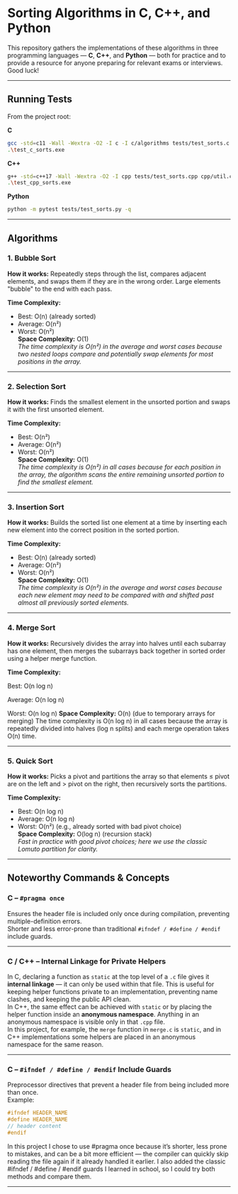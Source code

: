 # Sorting Algorithms in C, C++, and Python

This repository gathers the implementations of these algorithms in three programming languages — **C**, **C++**, and **Python** — both for practice and to provide a resource for anyone preparing for relevant exams or interviews. Good luck!

---

## Running Tests
From the project root: 

**C**
```bash
gcc -std=c11 -Wall -Wextra -O2 -I c -I c/algorithms tests/test_sorts.c c/util.c c/algorithms/bubble.c c/algorithms/selection.c c/algorithms/insertion.c c/algorithms/merge.c c/algorithms/quick.c -o test_c_sorts.exe
.\test_c_sorts.exe
```

**C++**
```bash
g++ -std=c++17 -Wall -Wextra -O2 -I cpp tests/test_sorts.cpp cpp/util.cpp cpp/algorithms/*.cpp -o test_cpp_sorts.exe
.\test_cpp_sorts.exe
```

**Python**
```bash
python -m pytest tests/test_sorts.py -q
```

---

## Algorithms

### 1. Bubble Sort
**How it works:** Repeatedly steps through the list, compares adjacent elements, and swaps them if they are in the wrong order. Large elements "bubble" to the end with each pass.  

**Time Complexity:**  
- Best: O(n) (already sorted)  
- Average: O(n²)  
- Worst: O(n²)  
**Space Complexity:** O(1)  
*The time complexity is O(n²) in the average and worst cases because two nested loops compare and potentially swap elements for most positions in the array.*

---

### 2. Selection Sort
**How it works:** Finds the smallest element in the unsorted portion and swaps it with the first unsorted element.  

**Time Complexity:**  
- Best: O(n²)  
- Average: O(n²)  
- Worst: O(n²)  
**Space Complexity:** O(1)  
*The time complexity is O(n²) in all cases because for each position in the array, the algorithm scans the entire remaining unsorted portion to find the smallest element.*

---

### 3. Insertion Sort
**How it works:** Builds the sorted list one element at a time by inserting each new element into the correct position in the sorted portion.  

**Time Complexity:**  
- Best: O(n) (already sorted)  
- Average: O(n²)  
- Worst: O(n²)  
**Space Complexity:** O(1)  
*The time complexity is O(n²) in the average and worst cases because each new element may need to be compared with and shifted past almost all previously sorted elements.*

---

### 4. Merge Sort
**How it works:** Recursively divides the array into halves until each subarray has one element, then merges the subarrays back together in sorted order using a helper merge function.

**Time Complexity:** 

Best: O(n log n)

Average: O(n log n)

Worst: O(n log n)
**Space Complexity:** O(n) (due to temporary arrays for merging)
The time complexity is O(n log n) in all cases because the array is repeatedly divided into halves (log n splits) and each merge operation takes O(n) time.

---

### 5. Quick Sort
**How it works:** Picks a pivot and partitions the array so that elements ≤ pivot are on the left and > pivot on the right, then recursively sorts the partitions.

**Time Complexity:**  
- Best: O(n log n)  
- Average: O(n log n)  
- Worst: O(n²) (e.g., already sorted with bad pivot choice)  
**Space Complexity:** O(log n) (recursion stack)  
*Fast in practice with good pivot choices; here we use the classic Lomuto partition for clarity.*

---

## Noteworthy Commands & Concepts

### **C – `#pragma once`**
Ensures the header file is included only once during compilation, preventing multiple-definition errors.  
Shorter and less error-prone than traditional `#ifndef / #define / #endif` include guards.

---

### **C / C++ – Internal Linkage for Private Helpers**
In C, declaring a function as `static` at the top level of a `.c` file gives it **internal linkage** — it can only be used within that file. This is useful for keeping helper functions private to an implementation, preventing name clashes, and keeping the public API clean.  
In C++, the same effect can be achieved with `static` or by placing the helper function inside an **anonymous namespace**. Anything in an anonymous namespace is visible only in that `.cpp` file.  
In this project, for example, the `merge` function in `merge.c` is `static`, and in C++ implementations some helpers are placed in an anonymous namespace for the same reason.


---

### **C – `#ifndef / #define / #endif` Include Guards**
Preprocessor directives that prevent a header file from being included more than once.  
Example:
```c
#ifndef HEADER_NAME
#define HEADER_NAME
// header content
#endif
```
In this project I chose to use #pragma once because it’s shorter, less prone to mistakes, and can be a bit more efficient — the compiler can quickly skip reading the file again if it already handled it earlier. I also added the classic #ifndef / #define / #endif guards I learned in school, so I could try both methods and compare them.

---
